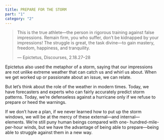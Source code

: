 ```yaml
---
title: PREPARE FOR THE STORM
part: "1"
category: "2"
---
```


> This is the true athlete—the person in rigorous training against false impressions. Remain firm, you who suffer, don’t be kidnapped by your impressions! The struggle is great, the task divine—to gain mastery, freedom, happiness, and tranquility.
>
> — Epictetus, Discourses, 2.18.27–28

Epictetus also used the metaphor of a storm, saying that our impressions are not unlike extreme weather that can catch us and whirl us about. When we get worked up or passionate about an issue, we can relate.

But let’s think about the role of the weather in modern times. Today, we have forecasters and experts who can fairly accurately predict storm patterns. Today, we’re defenseless against a hurricane only if we refuse to prepare or heed the warnings.

If we don’t have a plan, if we never learned how to put up the storm windows, we will be at the mercy of these external—and internal—elements. We’re still puny human beings compared with one- hundred-mile-per-hour winds, but we have the advantage of being able to prepare—being able to struggle against them in a new way.
